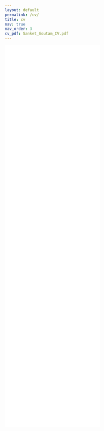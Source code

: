 ```yaml
---
layout: default
permalink: /cv/
title: cv
nav: true
nav_order: 3
cv_pdf: Sanket_Goutam_CV.pdf
---
```


<div class="post">
  <article>
    <embed src="{{ page.cv_pdf | prepend: 'assets/pdf/' | relative_url}}" width="{{ site.max_width }}" height="1200px" />
  </article>
</div>